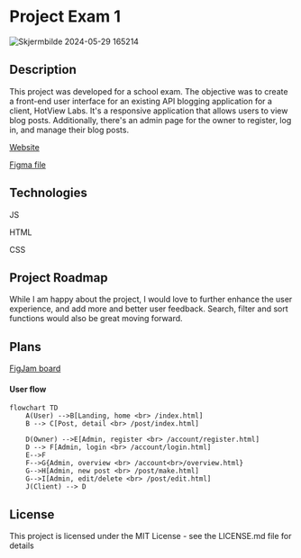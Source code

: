 # Project Exam 1
![Skjermbilde 2024-05-29 165214](https://github.com/AnnaSkudsveen/project-exam1/assets/142508748/a483a80a-427f-4ce7-a262-05e6c922226d)

## Description
This project was developed for a school exam. The objective was to create a front-end user interface for an existing API blogging application for a client, HotView Labs. It's a responsive application that allows users to view blog posts. Additionally, there's an admin page for the owner to register, log in, and manage their blog posts.

[Website](https://anna-skudsveen-project-exam1.netlify.app/)

[Figma file](https://www.figma.com/design/iwm2yt2TfuKaHf5iic2Tow/Project-Exam-1?node-id=1-9&t=3dOHjK1AYfBmzKeX-1)

## Technologies
JS

HTML

CSS

## Project Roadmap
While I am happy about the project, I would love to further enhance the user experience, and add more and better user feedback. Search, filter and sort functions would also be great moving forward.

## Plans
[FigJam board](https://www.figma.com/board/d33EUlTGVsuDs9HFsSo9Jf/Project-Exam-1---Figjam?node-id=0-1&t=ZwkSv96Svz6xNCAY-1)

#### User flow
```mermaid
flowchart TD
    A(User) -->B[Landing, home <br> /index.html]
    B --> C[Post, detail <br> /post/index.html]

    D(Owner) -->E[Admin, register <br> /account/register.html]
    D --> F[Admin, login <br> /account/login.html]
    E-->F
    F-->G{Admin, overview <br> /account<br>/overview.html}
    G-->H[Admin, new post <br> /post/make.html]
    G-->I[Admin, edit/delete <br> /post/edit.html]
    J(Client) --> D
```

## License
This project is licensed under the MIT License - see the LICENSE.md file for details

